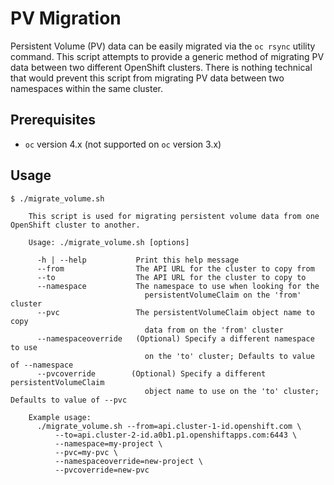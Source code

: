# PV Migration

Persistent Volume (PV) data can be easily migrated via the `oc rsync` utility command.
This script attempts to provide a generic method of migrating PV data between two
different OpenShift clusters. There is nothing technical that would prevent this
script from migrating PV data between two namespaces within the same cluster.

## Prerequisites

- `oc` version 4.x (not supported on `oc` version 3.x)

## Usage

```
$ ./migrate_volume.sh

    This script is used for migrating persistent volume data from one OpenShift cluster to another.

    Usage: ./migrate_volume.sh [options]

      -h | --help           Print this help message
      --from                The API URL for the cluster to copy from
      --to                  The API URL for the cluster to copy to
      --namespace           The namespace to use when looking for the
                              persistentVolumeClaim on the 'from' cluster
      --pvc                 The persistentVolumeClaim object name to copy
                              data from on the 'from' cluster
      --namespaceoverride   (Optional) Specify a different namespace to use
                              on the 'to' cluster; Defaults to value of --namespace
      --pvcoverride        (Optional) Specify a different persistentVolumeClaim
                              object name to use on the 'to' cluster; Defaults to value of --pvc

    Example usage:
      ./migrate_volume.sh --from=api.cluster-1-id.openshift.com \
          --to=api.cluster-2-id.a0b1.p1.openshiftapps.com:6443 \
          --namespace=my-project \
          --pvc=my-pvc \
          --namespaceoverride=new-project \
          --pvcoverride=new-pvc
```
